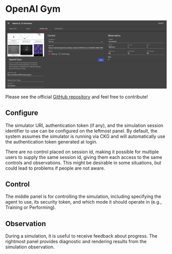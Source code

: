 # OpenAI Gym

![](../../../../../.gitbook/assets/openai-gym.png)

Please see the official [GitHub repository](https://github.com/maana-io/maana-ai-simulator-openai-gym) and feel free to contribute!

## Configure

The simulator URI, authentication token \(if any\), and the simulation session identifier  to use can be configured on the leftmost panel.  By default, the system assumes the simulator is running via CKG and will automatically use the authentication token  generated at login.

There are no control placed on session id, making it possible for multiple users to supply the same session id, giving them each access to the same controls and observations.  This might be desirable in some situations, but could lead to problems if people are not aware.

## Control

The middle panel is for controlling the simulation, including specifying the agent to use, its security token, and which mode it should operate in \(e.g., Training or Performing\).

## Observation

During a simulation, it is useful to receive feedback about progress.  The rightmost panel provides diagnostic and rendering results from the simulation observation.

